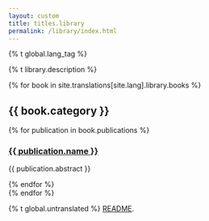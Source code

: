 ```yaml
---
layout: custom
title: titles.library
permalink: /library/index.html
---
```

{% t global.lang_tag %}
<div class="about-monero">
  <div class="center-xs container description">
    <p class="text-center">{% t library.description %}</p>
  </div>
  {% for book in site.translations[site.lang].library.books %}
    <section class="container full">
      <div class="info-block text-adapt">
        <h2>{{ book.category }}</h2>
        <div>
          {% for publication in book.publications %}
            <h3><a href="{{ site.baseurl_root }}/library/{{ publication.file }}">{{ publication.name }}</a></h3>
            <p>{{ publication.abstract }}</p>
          {% endfor %}
        </div>
      </div>
    </section>
  {% endfor %}
</div>

<div class="untranslated {% t library.translated %}">
    <p>{% t global.untranslated %} <a class="untranslated-link" href="https://repo.getmonero.org/monero-project/monero-site/blob/master/README.md#140-how-to-translate-a-page">README</a>.</p>
</div>